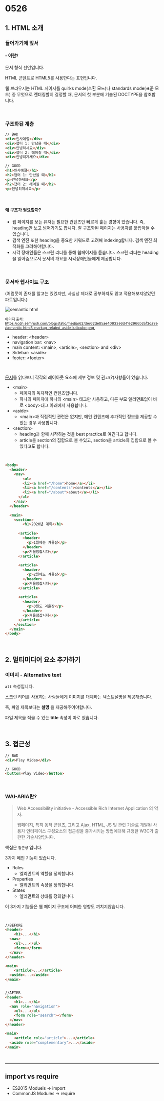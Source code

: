 # 0526

## 1. HTML 소개

### 들어가기에 앞서

#### - <!DOCTYPE html> 이란?

문서 형식 선언입니다.

HTML 콘텐트로 HTML5를 사용한다는 표현입니다.

웹 브라우저는 HTML 페이지를 quirks mode(호환 모드)나 standards mode(표준 모드) 중 무엇으로 렌더링할지 결정할 때, 문서의 첫 부분에 기술된 DOCTYPE을 참조합니다.

<br>

### 구조화된 계층

```html
// BAD
<div>인사예절</div>
<div>챕터 1: 만났을 때</div>
<div>안녕하세요</div>
<div>챕터 2: 헤어질 때</div>
<div>안녕히계세요</div>

// GOOD
<h1>인사예절</h1>
<h2>챕터 1: 만났을 때</h2>
<p>안녕하세요</p>
<h2>챕터 2: 헤어질 때</h2>
<p>안녕히계세요</p>
```

<br>

#### 왜 구조가 필요할까?

- 웹 페이지를 보는 유저는 필요한 컨텐츠만 빠르게 훑는 경향이 있습니다. 즉, heading만 보고 넘어가기도 합니다.
  잘 구조화된 페이지는 사용자를 붙잡아둘 수 있습니다.
- 검색 엔진 또한 heading을 중요한 키워드로 고려해 indexing합니다.
  검색 엔진 최적화를 고려해야합니다.
- 시각 장애인들은 스크린 리더를 통해 웹페이지를 듣습니다. 스크린 리더는 heading을 읽어줌으로서 문서의 개요를 시각장애인들에게 제공합니다.

<br>

### 문서와 웹사이트 구조

(어렴풋이 존재를 알고는 있었지만, 사실상 제대로 공부하지도 않고 적용해보지않았던 파트입니다.)

![semantic html](/Users/ns/Documents/works/fe-study/pic/semantic_html.png)

<small>이미지 출처: https://cdn.semrush.com/blog/static/media/62/de/62de85ae40932e6d41e2966b3af3ca8e/semantic-html5-markup-related-aside-kalicube.png </small>

- header: \<header>
- navigation bar: \<nav>
- main content: \<main>, \<article>, \<section> and \<div>
- Sidebar: \<aside>
- footer: \<footer>

<br>

[문서](https://developer.mozilla.org/ko/docs/Learn/HTML/Introduction_to_HTML/Document_and_website_structure)를 읽다보니 각각의 레이아웃 요소에 세부 정보 및 권고(?)사항들이 있습니다.

- \<main>
  - 페이지의 독자적인 컨텐츠입니다.
  - 하나의 페이지에 하나의 \<main> 태그만 사용하고, 다른 부모 엘리먼트없이 바로 \<body>태그 아래에서 사용합니다.
- \<aside>
  - \<main>과 직접적인 관련은 없지만, 메인 컨텐츠에 추가적인 정보를 제공할 수 있는 경우 사용합니다.
- \<section>
  - heading과 함께 시작하는 것을 best practice로 여긴다고 합니다.
  - article을 section의 집합으로 볼 수있고, section을 article의 집합으로 볼 수 있다고도 합니다.

<br>

```html
<body>
  <header>
  	<nav>
    	<ul>
        <li><a href="/home">home</a></li>
        <li><a href="/contents">contents</a></li>
        <li><a href="/about">about</a></li>
      </ul>
    </nav>
  </header>
  
  <main>
  	<section>
    	<h1>2020년 계획</h1>
      
      <article>
      	<header>
          <p>1월에는 겨울잠</p>
        </header>
        <p>겨울잠잡시다</p>
      </article>
      
      <article>
      	<header>
          <p>2월에도 겨울잠</p>
        </header>
        <p>겨울잠잡시다</p>
      </article>
      
      <article>
      	<header>
          <p>3월도 겨울잠</p>
        </header>
        <p>겨울잠잡시다</p>
      </article>
    </section>
  </main>
</body>
```

<br>

## 2. 멀티미디어 요소 추가하기

### 이미지 - Alternative text

`alt` 속성입니다.

스크린 리더를 사용하는 사람들에게 이미지를 대체하는 텍스트설명을 제공해줍니다.

즉, 파일 제목보다는 **설명** 을 제공해주어야합니다.

파일 제목을 적을 수 있는 **title** 속성이 따로 있습니다.

<br>



## 3. 접근성

```html
// BAD
<div>Play Video</div>

// GOOD
<button>Play Video</button>
```

<br>

### WAI-ARIA란?

> Web Accessibility initiative - Accessible Rich Internet Application 의 약자.
>
> 웹페이지, 특히 동적 콘텐츠, 그리고 Ajax, HTML, JS 및 관련 기술로 개발된 사용자 인터페이스 구성요소의 접근성을 증가시키는 방법에대해 규정한 W3C가 출판한 기술사양입니다.

핵심은 `접근성` 입니다.

3가지 메인 기능이 있습니다. 

- Roles
  - 엘리먼트의 역할을 정의합니다.
- Properties
  - 엘리먼트의 속성을 정의합니다.
- States
  - 엘리먼트의 상태를 정의합니다.

이 3가지 기능들은 웹 페이지 구조에 어떠한 영향도 끼치지않습니다.

<br>

```html
//BEFORE
<header>
	<h1>...</h1>
  <nav>
  	<ul>...</ul>
    <form></form>
  </nav>
</header>

<main>
	<article>...</article>
  <aside>...</aside>
</main>


//AFTER
<header>
	<h1>...</h1>
  <nav role="navigation">
  	<ul>...</ul>
    <form role="search"></form>
  </nav>
</header>

<main>
	<article role="article">...</article>
  <aside role="complementary">...</aside>
</main>
```

<br>







---

## import vs require

- ES2015 Moduels -> import
- CommonJS Modules -> require

